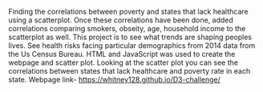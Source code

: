 Finding the correlations between poverty and states that lack healthcare using a scatterplot. 
Once these correlations have been done, added correlations comparing smokers, obseity, age, household income to the scatterplot as well.
This project is to see what trends are shaping peoples lives. See health risks facing particular demographics from 2014 data from the Us Census Bureau.
HTML and JavaScript was used to create the webpage and scatter plot.
Looking at the scatter plot you can see the correlations between states that lack healthcare and poverty rate in each state. 
Webpage link- https://whitney128.github.io/D3-challenge/


